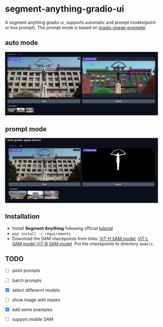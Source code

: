 # segment-anything-gradio-ui
A segment anything gradio ui, supports automatic and prompt modes(point or box prompt). The prompt mode is based on [gradio-image-prompter](https://github.com/PhyscalX/gradio-image-prompter).

## auto mode
![alt text](test/auto_mode.png)

## prompt mode
![alt text](test/prompt_mode.png)

## Installation
* Install **Segment Anything** following official [tutorial](https://github.com/facebookresearch/segment-anything?tab=readme-ov-file#installation)
* `pip install -r requirements`
* Download the SAM checkpoints from links: [ViT-H SAM model](https://dl.fbaipublicfiles.com/segment_anything/sam_vit_h_4b8939.pth), [ViT-L SAM model](https://dl.fbaipublicfiles.com/segment_anything/sam_vit_l_0b3195.pth),[ViT-B SAM model](https://dl.fbaipublicfiles.com/segment_anything/sam_vit_b_01ec64.pth). Put the checkpoints to directory `models`.

## TODO
- [ ] point prompts
- [ ] batch prompts
- [x] select differernt models
- [ ] show image with masks
- [x] add some examples
- [ ] support mobile SAM
  
